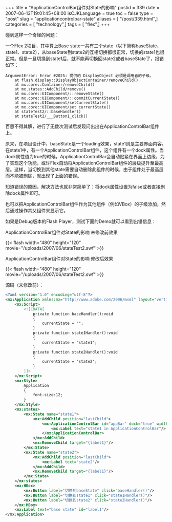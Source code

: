 +++
title = "ApplicationControlBar组件对State的影响"
postid = 339
date = 2007-06-13T19:01:45+08:00
isCJKLanguage = true
toc = false
type = "post"
slug = "applicationcontrolbar-state"
aliases = [ "/post/339.html",]
categories = [ "technology",]
tags = [ "flex",]
+++


碰到这样一个奇怪的问题：

一个Flex 2项目，其中算上Base state一共有三个state（以下简称baseState、state1、state2），从baseState到state2的互相切换都很正常，切换的state1也很正常。但是一旦切换到state1后，就不能再切换回state2或者baseState了，报错如下：

```
ArgumentError: Error #2025: 提供的 DisplayObject 必须是调用者的子级。
	at flash.display::DisplayObjectContainer/removeChild()
	at mx.core::Container/removeChild()
	at mx.states::AddChild/remove()
	at mx.core::UIComponent/::removeState()
	at mx.core::UIComponent/::commitCurrentState()
	at mx.core::UIComponent/setCurrentState()
	at mx.core::UIComponent/set currentState()
	at stateTest2/::baseHandler()
	at stateTest2/___Button1_click()
```

百思不得其解，进行了无数次测试后发现问出出在ApplicationControlBar组件上。

<!--more-->

原来，在项目设计中，baseState是一个loading效果，state1则是主要界面内容。在state1中，有一个ApplicationControlBar组件，这个组件有一个dock属性。当dock属性值为true的时候，ApplicationControlBar会自动贴紧在界面上边缘，为了实现这个功能，或许Flex自动将ApplicationControlBar组件的层级提升至最高层。这样，当切换到其他state需要自动删除此组件的时候，由于组件处于最高层而不能被删除，就出现了上面的错误。

知道错误的原因，解决方法也就非常简单了：将dock属性设置为false或者直接删除dock属性即可。

也可以把ApplicationControlBar组件作为其他组件（例如VBox）的子级添加，然后通过操作其父组件来显示它。

如果是Debug版本的Flash Player，测试下面的Demo就可以看到出错信息：

ApplicationControlBar组件对State的影响 未修改前效果  

{{< flash width="480" height="120" movie="/uploads/2007/06/stateTest2.swf" >}}

ApplicationControlBar组件对State的影响 修改后效果  

{{< flash width="480" height="120" movie="/uploads/2007/06/stateTest2.swf" >}}

源码（未修改前）：

``` xml
<?xml version="1.0" encoding="utf-8"?>
<mx:Application xmlns:mx="http://www.adobe.com/2006/mxml" layout="vertical">
	<mx:Script>
		<![CDATA[
			private function baseHandler():void
			{
				currentState = "";
			}
			private function state1Handler():void
			{
				currentState = "state1";
			}
			private function state2Handler():void
			{
				currentState = "state2";
			}
		]]>
	</mx:Script>
	<mx:Style>
		Application
		{
			font-size:12;
		}
	</mx:Style>
	<mx:states>
		<mx:State name="state1">
			<mx:AddChild position="lastChild">
				<mx:ApplicationControlBar id="appBar" dock="true" width="100%">
					<mx:Label text="state1 in ApplicationControlBar"/>
				</mx:ApplicationControlBar>
			</mx:AddChild>
			<mx:RemoveChild target="{label1}"/>
		</mx:State>
		<mx:State name="state2">
			<mx:AddChild position="lastChild">
				<mx:Label text="state2"/>
			</mx:AddChild>
			<mx:RemoveChild target="{label1}"/>
		</mx:State>
	</mx:states>
	<mx:HBox>
		<mx:Button label="切换到baseState" click="baseHandler()"/>
		<mx:Button label="切换到state1" click="state1Handler()"/>
		<mx:Button label="切换到state2" click="state2Handler()"/>
	</mx:HBox>
	<mx:Label text="base state" id="label1"/>
</mx:Application>
```
